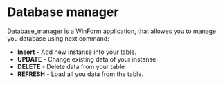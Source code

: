 # Database manager

Database_manager is a WinForm application, that allowes you to manage you database using next command:
  
  * **Insert** - Add new instanse into your table.
  * **UPDATE** - Change existing data of your instanse.
  * **DELETE** - Delete data from your table
  * **REFRESH** - Load all you data from the table.
